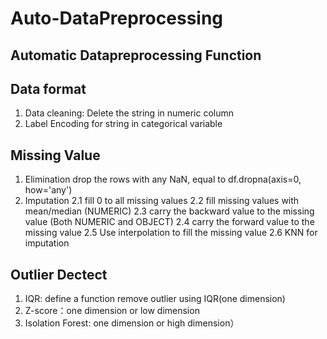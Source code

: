 # Auto-DataPreprocessing

## Automatic Datapreprocessing Function
## Data format 
1. Data cleaning: Delete the string in numeric column 
2. Label Encoding for string in categorical variable

## Missing Value
1. Elimination
drop the rows with any NaN, equal to df.dropna(axis=0, how='any')
2. Imputation 
2.1 fill 0 to all missing values
2.2 fill missing values with mean/median (NUMERIC)
2.3 carry the backward value to the missing value (Both NUMERIC and OBJECT)
2.4 carry the forward value to the missing value
2.5 Use interpolation to fill the missing value 
2.6 KNN for imputation

## Outlier Dectect
1. IQR: define a function remove outlier using IQR(one dimension)
2. Z-score：one dimension or low dimension
3. Isolation Forest: one dimension or high dimension）
